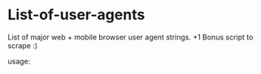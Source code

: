 # List-of-user-agents
List of major web + mobile browser user agent strings. +1 Bonus script to scrape :) 

usage:
